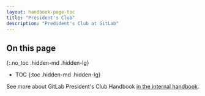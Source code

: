 ```yaml
---
layout: handbook-page-toc
title: "President's Club"
description: "Predident's Club at GitLab"
---
```


## On this page
{:.no_toc .hidden-md .hidden-lg}

- TOC
{:toc .hidden-md .hidden-lg}

See more about GitLab President's Club Handbook [in the internal handbook](https://internal-handbook.gitlab.io/handbook/sales/presidents-club/).


